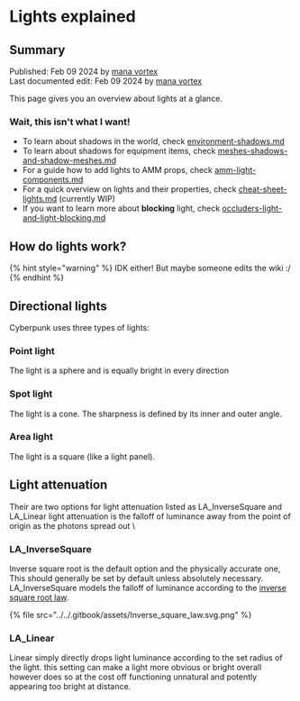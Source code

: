 # Lights explained

## Summary

Published: Feb 09 2024 by [mana vortex](https://app.gitbook.com/u/NfZBoxGegfUqB33J9HXuCs6PVaC3 "mention")\
Last documented edit: Feb 09 2024 by [mana vortex](https://app.gitbook.com/u/NfZBoxGegfUqB33J9HXuCs6PVaC3 "mention")

This page gives you an overview about lights at a glance.&#x20;

### Wait, this isn't what I want!

* To learn about shadows in the world, check [environment-shadows.md](file-formats/the-whole-world-.streamingsector/environment-shadows.md "mention")
* To learn about shadows for equipment items, check [meshes-shadows-and-shadow-meshes.md](file-formats/3d-objects-.mesh-files/meshes-shadows-and-shadow-meshes.md "mention")
* For a guide how to add lights to AMM props, check [amm-light-components.md](../3d-modelling/custom-props/amm-light-components.md "mention")
* For a quick overview on lights and their properties, check [cheat-sheet-lights.md](../references-lists-and-overviews/cheat-sheet-lights.md "mention") (currently WIP)
* If you want to learn more about **blocking** light, check [occluders-light-and-light-blocking.md](occluders-light-and-light-blocking.md "mention")

## How do lights work?

{% hint style="warning" %}
IDK either! But maybe someone edits the wiki :/
{% endhint %}

## Directional lights

Cyberpunk uses three types of lights:&#x20;

### Point light

The light is a sphere and is equally bright in every direction

### Spot light

The light is a cone. The sharpness is defined by its inner and outer angle.&#x20;

### Area light

The light is a square (like a light panel).&#x20;

## Light attenuation

Their are two options for light attenuation listed as LA\_InverseSquare and LA\_Linear light attenuation is the falloff of luminance away from the point of origin as the photons spread out \


### LA\_InverseSquare

Inverse square root is the default option and the physically accurate one, This should generally be set by default unless absolutely necessary. LA\_InverseSquare models the falloff of luminance according to the [inverse square root law](https://en.wikipedia.org/wiki/Inverse-square_law).

{% file src="../../.gitbook/assets/Inverse_square_law.svg.png" %}



### LA\_Linear

Linear simply directly drops light luminance according to the set radius of the light. this setting can make a light more obvious or bright overall however does so at the cost off functioning unnatural and potently appearing too bright at distance.



